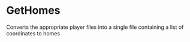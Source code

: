 # GetHomes
Converts the appropriate player files into a single file containing a list of coordinates to homes
